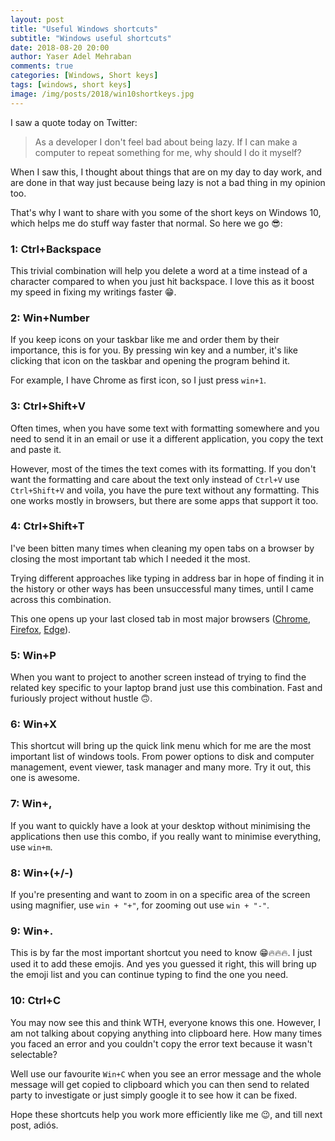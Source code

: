 ```yaml
---
layout: post
title: "Useful Windows shortcuts"
subtitle: "Windows useful shortcuts"
date: 2018-08-20 20:00
author: Yaser Adel Mehraban
comments: true
categories: [Windows, Short keys]
tags: [windows, short keys]
image: /img/posts/2018/win10shortkeys.jpg
---
```


I saw a quote today on Twitter:

> As a developer I don't feel bad about being lazy. If I can make a computer to repeat something for me, why should I do it myself?

When I saw this, I thought about things that are on my day to day work, and are done in that way just because being lazy is not a bad thing in my opinion too.

That's why I want to share with you some of the short keys on Windows 10, which helps me do stuff way faster that normal. So here we go 😎:

### 1: Ctrl+Backspace

This trivial combination will help you delete a word at a time instead of a character compared to when you just hit backspace. I love this as it boost my speed in fixing my writings faster 😁.

### 2: Win+Number

If you keep icons on your taskbar like me and order them by their importance, this is for you. By pressing win key and a number, it's like clicking that icon on the taskbar and opening the program behind it.

For example, I have Chrome as first icon, so I just press `win+1`.

### 3: Ctrl+Shift+V

Often times, when you have some text with formatting somewhere and you need to send it in an email or use it a different application, you copy the text and paste it.

However, most of the times the text comes with its formatting. If you don't want the formatting and care about the text only instead of `Ctrl+V` use `Ctrl+Shift+V` and voila, you have the pure text without any formatting. This one works mostly in browsers, but there are some apps that support it too.

### 4: Ctrl+Shift+T

I've been bitten many times when cleaning my open tabs on a browser by closing the most important tab which I needed it the most.

Trying different approaches like typing in address bar in hope of finding it in the history or other ways has been unsuccessful many times, until I came across this combination.

This one opens up your last closed tab in most major browsers ([Chrome](https://www.google.com/chrome/), [Firefox](https://www.mozilla.org/en-US/firefox/new/), [Edge](https://www.microsoft.com/en-au/windows/microsoft-edge)).

### 5: Win+P

When you want to project to another screen instead of trying to find the related key specific to your laptop brand just use this combination. Fast and furiously project without hustle 🙃.

### 6: Win+X

This shortcut will bring up the quick link menu which for me are the most important list of windows tools. From power options to disk and computer management, event viewer, task manager and many more. Try it out, this one is awesome.

### 7: Win+,

If you want to quickly have a look at your desktop without minimising the applications then use this combo, if you really want to minimise everything, use `win+m`.

### 8: Win+(+/-)

If you're presenting and want to zoom in on a specific area of the screen using magnifier, use `win + "+"`, for zooming out use `win + "-"`.

### 9: Win+.

This is by far the most important shortcut you need to know 😁🔥🔥🔥. I just used it to add these emojis. And yes you guessed it right, this will bring up the emoji list and you can continue typing to find the one you need.

### 10: Ctrl+C

You may now see this and think WTH, everyone knows this one. However, I am not talking about copying anything into clipboard here. How many times you faced an error and you couldn't copy the error text because it wasn't selectable?

Well use our favourite `Win+C` when you see an error message and the whole message will get copied to clipboard which you can then send to related party to investigate or just simply google it to see how it can be fixed.

Hope these shortcuts help you work more efficiently like me 😉, and till next post, adiós.